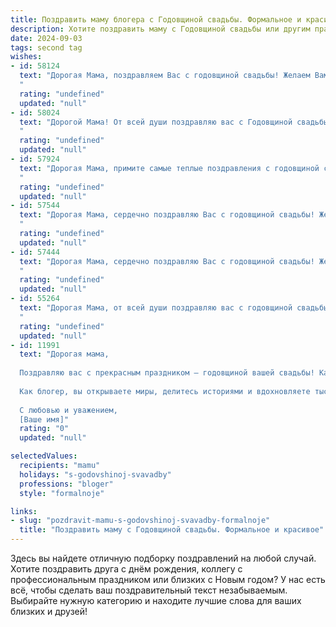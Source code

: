```yaml
---
title: Поздравить маму блогера с Годовщиной свадьбы. Формальное и красивое
description: Хотите поздравить маму с Годовщиной свадьбы или другим праздником? Наш ИИ создаст незабываемое поздравление, а вы обязательно выделитесь среди других.  
date: 2024-09-03
tags: second tag
wishes:
- id: 58124
  text: "Дорогая Мама, поздравляем Вас с годовщиной свадьбы! Желаем Вам и Вашему супругу долгих лет совместной жизни, наполненных любовью, счастьем и взаимопониманием. Пусть ваши блоги всегда будут яркими и вдохновляющими, а ваш семейный очаг — теплым и уютным.
  "
  rating: "undefined"
  updated: "null"
- id: 58024
  text: "Дорогой Мама! От всей души поздравляю вас с Годовщиной свадьбы! Желаю вам долгих лет совместной жизни, наполненных счастьем, любовью и взаимопониманием. Пусть ваша семья всегда будет крепкой и дружной, а ваш блог продолжает радовать поклонников интересными историями и вдохновляющими советами.
  "
  rating: "undefined"
  updated: "null"
- id: 57924
  text: "Дорогая Мама, примите самые теплые поздравления с годовщиной свадьбы! Желаем вам, чтобы ваша любовь, как и ваш блог, продолжала вдохновлять и радовать всех вокруг!
  "
  rating: "undefined"
  updated: "null"
- id: 57544
  text: "Дорогая Мама, сердечно поздравляю Вас с годовщиной свадьбы! Желаю долгих лет совместной жизни, наполненных счастьем, любовью и взаимопониманием. Пусть Ваш блог всегда будет ярким и интересным, а Ваши подписчики - преданными поклонниками Вашего таланта и искренности.
  "
  rating: "undefined"
  updated: "null"
- id: 57444
  text: "Дорогая Мама, сердечно поздравляю Вас с годовщиной свадьбы! Желаю вам, чтобы ваша жизнь была такой же яркой и вдохновляющей, как ваш блог. Пусть любовь и счастье  всегда царят в вашем доме!
  "
  rating: "undefined"
  updated: "null"
- id: 55264
  text: "Дорогая Мама, от всей души поздравляю вас с годовщиной свадьбы! Желаю вам, чтобы ваша любовь и семейное счастье продолжали цвести и радовать вас долгие годы. Пусть ваша жизнь будет наполнена радостью, гармонией и взаимным пониманием. Счастья вам и крепкой семьи!
  "
  rating: "undefined"
  updated: "null"
- id: 11991
  text: "Дорогая мама,
  
  Поздравляю вас с прекрасным праздником – годовщиной вашей свадьбы! Каждый год, прошедший вместе, – это новый стих в вашей великой любви, новый аккорд в вашей прекрасной песне. Вы – пример для всех нас, пример верности, любви и взаимопонимания.
  
  Как блогер, вы открываете миры, делитесь историями и вдохновляете тысячи людей. Это так прекрасно, что вы делаете это все вместе, поддерживая и вдохновляя друг друга. Пусть ваш союз будет таким же ярким и живым, как и ваши блоги, пусть каждый день приносит вам новые радости и открытия.
  
  С любовью и уважением,
  [Ваше имя]"
  rating: "0"
  updated: "null"

selectedValues:
  recipients: "mamu"
  holidays: "s-godovshinoj-svavadby"
  professions: "bloger"
  style: "formalnoje"

links:
- slug: "pozdravit-mamu-s-godovshinoj-svavadby-formalnoje"
  title: "Поздравить маму с Годовщиной свадьбы. Формальное и красивое"
---
```


Здесь вы найдете отличную подборку поздравлений на любой случай. 
Хотите поздравить друга с днём рождения, коллегу с профессиональным праздником или близких с Новым годом? У нас есть всё, чтобы сделать ваш поздравительный текст незабываемым. Выбирайте нужную категорию и находите лучшие слова для ваших близких и друзей!

